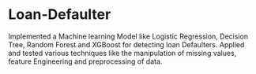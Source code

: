 # Loan-Defaulter
Implemented a Machine learning Model like Logistic Regression, Decision Tree, Random
Forest and XGBoost for detecting loan Defaulters. Applied and tested various techniques like the
manipulation of missing values, feature Engineering and preprocessing of data.
